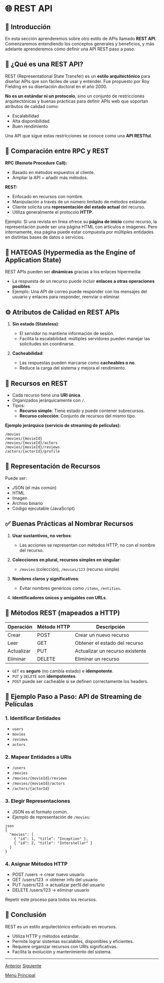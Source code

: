 
# 🌐 REST API

## 📘 Introducción

En esta sección aprenderemos sobre otro estilo de APIs llamado **REST API**. Comenzaremos entendiendo los conceptos generales y beneficios, y más adelante aprenderemos cómo definir una API REST paso a paso.

## 🧠 ¿Qué es una REST API?

REST (Representational State Transfer) es un **estilo arquitectónico** para diseñar APIs que son fáciles de usar y entender. Fue propuesto por Roy Fielding en su disertación doctoral en el año 2000.

**No es un estándar ni un protocolo**, sino un conjunto de restricciones arquitectónicas y buenas prácticas para definir APIs web que soportan atributos de calidad como:

* Escalabilidad
* Alta disponibilidad
* Buen rendimiento

Una API que sigue estas restricciones se conoce como una **API RESTful**.

## 🔄 Comparación entre RPC y REST

**RPC (Remote Procedure Call):**

* Basado en métodos expuestos al cliente.
* Ampliar la API = añadir más métodos.

**REST:**

* Enfocado en recursos con nombre.
* Manipulación a través de un número limitado de métodos estándar.
* Cliente solicita una **representación del estado actual** del recurso.
* Utiliza generalmente el protocolo **HTTP**.

Ejemplo: Si una revista en línea ofrece su **página de inicio** como recurso, la representación puede ser una página HTML con artículos e imágenes. Pero internamente, esa página puede estar compuesta por múltiples entidades en distintas bases de datos o servicios.

## 🔗 HATEOAS (Hypermedia as the Engine of Application State)

REST APIs pueden ser **dinámicas** gracias a los enlaces hipermedia:

* La respuesta de un recurso puede incluir **enlaces a otras operaciones posibles**.
* Ejemplo: Una API de correo puede responder con los mensajes del usuario y enlaces para responder, reenviar o eliminar.

## ⚙️ Atributos de Calidad en REST APIs

1. **Sin estado (Stateless)**:
   * El servidor no mantiene información de sesión.
   * Facilita la escalabilidad: múltiples servidores pueden manejar las solicitudes sin coordinarse.

2. **Cacheabilidad**:
   * Las respuestas pueden marcarse como **cacheables o no**.
   * Reduce la carga del sistema y mejora el rendimiento.

## 📁 Recursos en REST

* Cada recurso tiene una **URI única**.
* Organizados jerárquicamente con `/`.
* Tipos:
  * **Recurso simple**: Tiene estado y puede contener subrecursos.
  * **Recurso colección**: Conjunto de recursos del mismo tipo.

**Ejemplo jerárquico (servicio de streaming de películas):**

```
/movies
/movies/{movieId}
/movies/{movieId}/actors
/movies/{movieId}/reviews
/actors/{actorId}/profile
```

## 🧾 Representación de Recursos

Puede ser:

* JSON (el más común)
* HTML
* Imagen
* Archivo binario
* Código ejecutable (JavaScript)

## ✅ Buenas Prácticas al Nombrar Recursos

1. **Usar sustantivos, no verbos**:
   * Las acciones se representan con métodos HTTP, no con el nombre del recurso.

2. **Colecciones en plural, recursos simples en singular**:
   * `/movies` (colección), `/movies/123` (recurso simple)

3. **Nombres claros y significativos**:
   * Evitar nombres genéricos como `/items`, `/entities`.

4. **Identificadores únicos y amigables con URLs**.

## 🧰 Métodos REST (mapeados a HTTP)

| Operación | Método HTTP | Descripción                                 |
|-----------|-------------|---------------------------------------------|
| Crear     | POST        | Crear un nuevo recurso                      |
| Leer      | GET         | Obtener el estado del recurso               |
| Actualizar| PUT         | Actualizar un recurso existente             |
| Eliminar  | DELETE      | Eliminar un recurso                         |

* `GET` es **seguro** (no cambia estado) e **idempotente**.
* `PUT` y `DELETE` son **idempotentes**.
* `POST` puede ser cacheable si se definen correctamente los headers.

## 🧪 Ejemplo Paso a Paso: API de Streaming de Películas

### 1. Identificar Entidades

* `users`
* `movies`
* `reviews`
* `actors`

### 2. Mapear Entidades a URIs

* `/users`
* `/movies`
* `/movies/{movieId}/reviews`
* `/movies/{movieId}/actors`
* `/actors/{actorId}`

### 3. Elegir Representaciones

* JSON es el formato común.
* Ejemplo de representación de `/movies`:

```
json
{
  "movies": [
    { "id": 1, "title": "Inception" },
    { "id": 2, "title": "Interstellar" }
  ]
}
```

### 4. Asignar Métodos HTTP
- POST /users → crear nuevo usuario
- GET /users/123 → obtener info del usuario
- PUT /users/123 → actualizar perfil del usuario
- DELETE /users/123 → eliminar usuario

Repetir este proceso para todos los recursos.

## 🏁 Conclusión
REST es un estilo arquitectónico enfocado en recursos.
- Utiliza HTTP y métodos estándar.
- Permite lograr sistemas escalables, disponibles y eficientes.
- Requiere organizar recursos con URIs significativas.
- Facilita la evolución y mantenimiento del sistema.

---

[Anterior](https://github.com/wilfredoha/Software_Architecture_and_Design_of_Modern_Large_Scale_Systems/blob/main/03_API_Design/02_RPC.md)   [Siguiente](https://github.com/wilfredoha/Software_Architecture_and_Design_of_Modern_Large_Scale_Systems/blob/main/04_Large_Scale_Systems_Architectural_Building_Blocks/01_DNS%2C_Load_Balancing_%26_GSLB.md)

[Menú Principal](https://github.com/wilfredoha/Software_Architecture_and_Design_of_Modern_Large_Scale_Systems/tree/main)